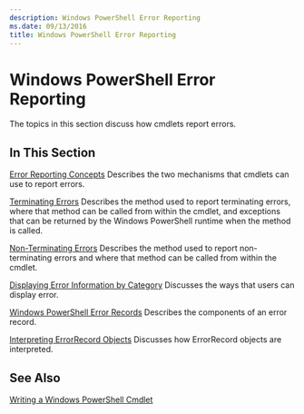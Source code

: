 ```yaml
---
description: Windows PowerShell Error Reporting
ms.date: 09/13/2016
title: Windows PowerShell Error Reporting
---
```

# Windows PowerShell Error Reporting

The topics in this section discuss how cmdlets report errors.

## In This Section

[Error Reporting Concepts](./error-reporting-concepts.md)
Describes the two mechanisms that cmdlets can use to report errors.

[Terminating Errors](./terminating-errors.md)
Describes the method used to report terminating errors, where that method can be called from within the cmdlet, and exceptions that can be returned by the Windows PowerShell runtime when the method is called.

[Non-Terminating Errors](./non-terminating-errors.md)
Describes the method used to report non-terminating errors and where that method can be called from within the cmdlet.

[Displaying Error Information by Category](./displaying-error-information.md)
Discusses the ways that users can display error.

[Windows PowerShell Error Records](./windows-powershell-error-records.md)
Describes the components of an error record.

[Interpreting ErrorRecord Objects](./interpreting-errorrecord-objects.md)
Discusses how ErrorRecord objects are interpreted.

## See Also

[Writing a Windows PowerShell Cmdlet](./writing-a-windows-powershell-cmdlet.md)

